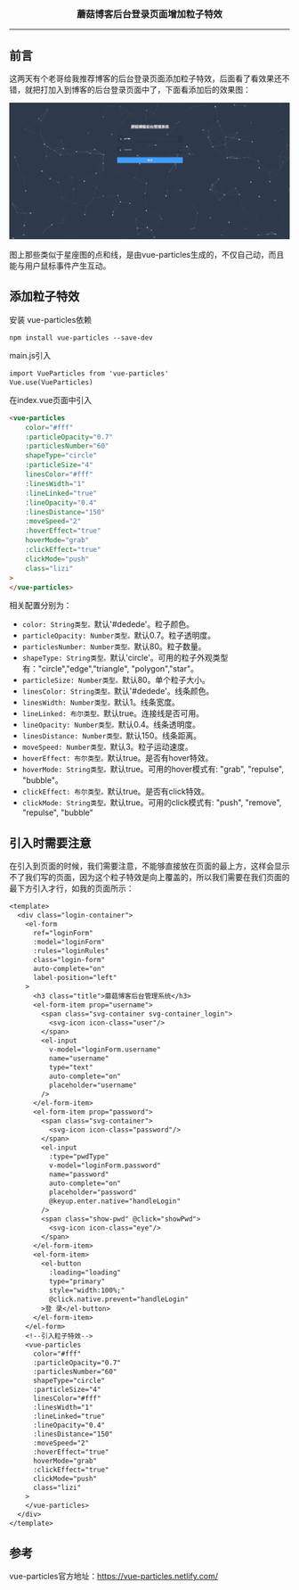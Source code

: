 ### <center>蘑菇博客后台登录页面增加粒子特效
***
## 前言

这两天有个老哥给我推荐博客的后台登录页面添加粒子特效，后面看了看效果还不错，就把打加入到博客的后台登录页面中了，下面看添加后的效果图：

![111](images/111.gif)

图上那些类似于星座图的点和线，是由vue-particles生成的，不仅自己动，而且能与用户鼠标事件产生互动。

## 添加粒子特效

安装 vue-particles依赖

```
npm install vue-particles --save-dev
```

main.js引入

```
import VueParticles from 'vue-particles'  
Vue.use(VueParticles)  
```

在index.vue页面中引入

```html
<vue-particles
    color="#fff"
    :particleOpacity="0.7"
    :particlesNumber="60"
    shapeType="circle"
    :particleSize="4"
    linesColor="#fff"
    :linesWidth="1"
    :lineLinked="true"
    :lineOpacity="0.4"
    :linesDistance="150"
    :moveSpeed="2"
    :hoverEffect="true"
    hoverMode="grab"
    :clickEffect="true"
    clickMode="push"
    class="lizi"
>
</vue-particles>
```

相关配置分别为：

- `color: String类型。`默认'#dedede'。粒子颜色。
- `particleOpacity: Number类型。`默认0.7。粒子透明度。
- `particlesNumber: Number类型。`默认80。粒子数量。
- `shapeType: String类型。`默认'circle'。可用的粒子外观类型有："circle","edge","triangle", "polygon","star"。
- `particleSize: Number类型。`默认80。单个粒子大小。
- `linesColor: String类型。`默认'#dedede'。线条颜色。
- `linesWidth: Number类型。`默认1。线条宽度。
- `lineLinked: 布尔类型。`默认true。连接线是否可用。
- `lineOpacity: Number类型。`默认0.4。线条透明度。
- `linesDistance: Number类型。`默认150。线条距离。
- `moveSpeed: Number类型。`默认3。粒子运动速度。
- `hoverEffect: 布尔类型。`默认true。是否有hover特效。
- `hoverMode: String类型。`默认true。可用的hover模式有: "grab", "repulse", "bubble"。
- `clickEffect: 布尔类型。`默认true。是否有click特效。
- `clickMode: String类型。`默认true。可用的click模式有: "push", "remove", "repulse", "bubble"

## 引入时需要注意

在引入到页面的时候，我们需要注意，不能够直接放在页面的最上方，这样会显示不了我们写的页面，因为这个粒子特效是向上覆盖的，所以我们需要在我们页面的最下方引入才行，如我的页面所示：

```
<template>
  <div class="login-container">
    <el-form
      ref="loginForm"
      :model="loginForm"
      :rules="loginRules"
      class="login-form"
      auto-complete="on"
      label-position="left"
    >
      <h3 class="title">蘑菇博客后台管理系统</h3>
      <el-form-item prop="username">
        <span class="svg-container svg-container_login">
          <svg-icon icon-class="user"/>
        </span>
        <el-input
          v-model="loginForm.username"
          name="username"
          type="text"
          auto-complete="on"
          placeholder="username"
        />
      </el-form-item>
      <el-form-item prop="password">
        <span class="svg-container">
          <svg-icon icon-class="password"/>
        </span>
        <el-input
          :type="pwdType"
          v-model="loginForm.password"
          name="password"
          auto-complete="on"
          placeholder="password"
          @keyup.enter.native="handleLogin"
        />
        <span class="show-pwd" @click="showPwd">
          <svg-icon icon-class="eye"/>
        </span>
      </el-form-item>
      <el-form-item>
        <el-button
          :loading="loading"
          type="primary"
          style="width:100%;"
          @click.native.prevent="handleLogin"
        >登 录</el-button>
      </el-form-item>
    </el-form>
    <!--引入粒子特效-->
    <vue-particles
      color="#fff"
      :particleOpacity="0.7"
      :particlesNumber="60"
      shapeType="circle"
      :particleSize="4"
      linesColor="#fff"
      :linesWidth="1"
      :lineLinked="true"
      :lineOpacity="0.4"
      :linesDistance="150"
      :moveSpeed="2"
      :hoverEffect="true"
      hoverMode="grab"
      :clickEffect="true"
      clickMode="push"
      class="lizi"
    >
    </vue-particles>
  </div>
</template>
```

## 参考

vue-particles官方地址：https://vue-particles.netlify.com/


